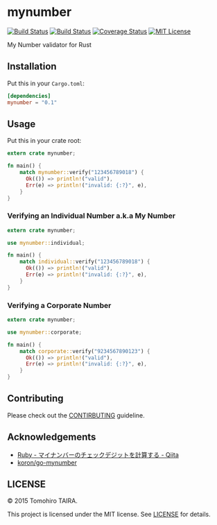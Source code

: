 mynumber
================================================================================

[![Build Status](https://img.shields.io/travis/Tomohiro/mynumber.svg?style=flat-square)](https://travis-ci.org/Tomohiro/mynumber)
[![Build Status](https://img.shields.io/appveyor/ci/Tomohiro/mynumber.svg?label=windows%20build&style=flat-square)](https://ci.appveyor.com/project/Tomohiro/mynumber)
[![Coverage Status](https://img.shields.io/coveralls/Tomohiro/mynumber.svg?style=flat-square)](https://coveralls.io/github/Tomohiro/mynumber)
[![MIT License](http://img.shields.io/badge/license-MIT-blue.svg?style=flat-square)](https://github.com/Tomohiro/mynumber/blob/master/LICENSE)

My Number validator for Rust


Installation
--------------------------------------------------------------------------------

Put this in your `Cargo.toml`:

```toml
[dependencies]
mynumber = "0.1"
```


Usage
--------------------------------------------------------------------------------

Put this in your crate root:

```rust
extern crate mynumber;

fn main() {
    match mynumber::verify("123456789018") {
      Ok(()) => println!("valid"),
      Err(e) => println!("invalid: {:?}", e),
    }
}
```

### Verifying an Individual Number a.k.a My Number

```rust
extern crate mynumber;

use mynumber::individual;

fn main() {
    match individual::verify("123456789018") {
      Ok(()) => println!("valid"),
      Err(e) => println!("invalid: {:?}", e),
    }
}
```


### Verifying a Corporate Number

```rust
extern crate mynumber;

use mynumber::corporate;

fn main() {
    match corporate::verify("9234567890123") {
      Ok(()) => println!("valid"),
      Err(e) => println!("invalid: {:?}", e),
    }
}
```


Contributing
--------------------------------------------------------------------------------

Please check out the [CONTIRBUTING](CONTRIBUTING.md) guideline.


Acknowledgements
--------------------------------------------------------------------------------

- [Ruby - マイナンバーのチェックデジットを計算する - Qiita](http://qiita.com/qube81/items/fa6ef94d3c8615b0ce64)
- [koron/go-mynumber](https://github.com/koron/go-mynumber)


LICENSE
--------------------------------------------------------------------------------

&copy; 2015 Tomohiro TAIRA.

This project is licensed under the MIT license. See [LICENSE](LICENSE) for details.
